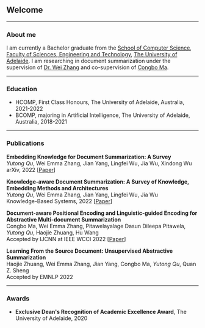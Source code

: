 ## Welcome

---

### About me

I am currently a Bachelor graduate from the [School of Computer Science](https://set.adelaide.edu.au/computer-science/), [Faculty of Sciences, Engineering and Technology](https://set.adelaide.edu.au/), [The University of Adelaide](https://adelaide.edu.au/). I am researching in document summarization under the supervision of [Dr. Wei Zhang](http://weiemmazhang.me/) and co-supervision of [Congbo Ma](https://dblp.org/pid/204/8300.html).

---

### Education

- HCOMP, First Class Honours, The University of Adelaide, Australia, 2021-2022
- BCOMP, majoring in Artificial Intelligence, The University of Adelaide, Australia, 2018-2021

---

### Publications

**Embedding Knowledge for Document Summarization: A Survey**  
*Yutong Qu*, Wei Emma Zhang, Jian Yang, Lingfei Wu, Jia Wu, Xindong Wu  
arXiv, 2022  [[Paper](https://arxiv.org/abs/2204.11190)]  

**Knowledge-aware Document Summarization: A Survey of Knowledge, Embedding Methods and Architectures**  
*Yutong Qu*, Wei Emma Zhang, Jian Yang, Lingfei Wu, Jia Wu  
Knowledge-Based Systems, 2022  [[Paper](https://doi.org/10.1016/j.knosys.2022.109882)]  

**Document-aware Positional Encoding and Linguistic-guided Encoding for Abstractive Multi-document Summarization**  
Congbo Ma, Wei Emma Zhang, Pitawelayalage Dasun Dileepa Pitawela, *Yutong Qu*, Haojie Zhuang, Hu Wang  
Accepted by IJCNN at IEEE WCCI 2022  [[Paper](https://arxiv.org/abs/2209.05929)]  

**Learning From the Source Document: Unsupervised Abstractive Summarization**  
Haojie Zhuang, Wei Emma Zhang, Jian Yang, Congbo Ma, *Yutong Qu*, Quan Z. Sheng  
Accepted by EMNLP 2022  

---

### Awards

- **Exclusive Dean's Recognition of Academic Excellence Award**, The University of Adelaide, 2020



<!-- ---
### Contact

Email: [yutongqu@outlook.com](mailto:yutongqu@outlook.com)
 -->



<!-- to GitHub Pages

You can use the [editor on GitHub](https://github.com/yutongqu/yutongqu.github.io/edit/main/index.md) to maintain and preview the content for your website in Markdown files.

Whenever you commit to this repository, GitHub Pages will run [Jekyll](https://jekyllrb.com/) to rebuild the pages in your site, from the content in your Markdown files.

### Markdown

Markdown is a lightweight and easy-to-use syntax for styling your writing. It includes conventions for

```markdown
Syntax highlighted code block

# Header 1
## Header 2
### Header 3

- Bulleted
- List

1. Numbered
2. List

**Bold** and _Italic_ and `Code` text

[Link](url) and ![Image](src)
```

For more details see [Basic writing and formatting syntax](https://docs.github.com/en/github/writing-on-github/getting-started-with-writing-and-formatting-on-github/basic-writing-and-formatting-syntax).

### Jekyll Themes

Your Pages site will use the layout and styles from the Jekyll theme you have selected in your [repository settings](https://github.com/yutongqu/yutongqu.github.io/settings/pages). The name of this theme is saved in the Jekyll `_config.yml` configuration file.

### Support or Contact

Having trouble with Pages? Check out our [documentation](https://docs.github.com/categories/github-pages-basics/) or [contact support](https://support.github.com/contact) and we’ll help you sort it out.
 -->
